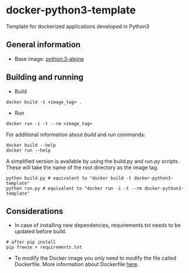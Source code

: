 # docker-python3-template
Template for dockerized applications developed in Python3

## General information
- Base image: [python:3-alpine](https://hub.docker.com/_/python)

## Building and running
- Build
```shell script
docker build -t <image_tag> .
```
- Run
```shell script
docker run -i -t --rm <image_tag>
```

For additional information about _build_ and _run_ commands:
```shell script
docker build --help
docker run --help
```

A simplified version is available by using the build.py and run.py scripts. These will take the name of the root directory as the image tag.
```shell script
python build.py # equivalent to "docker build -t docker-python3-template"
python run.py # equivalent to "docker run -i -t --rm docker-python3-template"
```
## Considerations
- In case of installing new dependencies, requirements.txt needs to be updated before build.
```shell script
# after pip install
pip freeze > requirements.txt
```
- To modify the Docker image you only need to modify the file called Dockerfile. More information about Dockerfile [here](https://docs.docker.com/engine/reference/builder/). 
